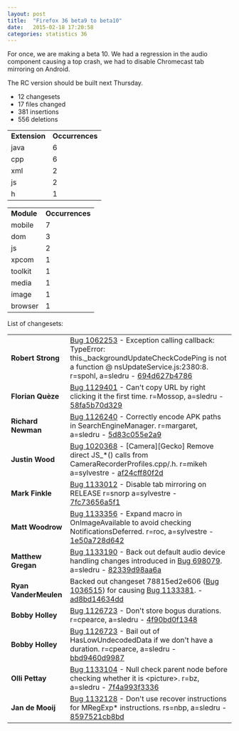 ```yaml
---
layout: post
title:  "Firefox 36 beta9 to beta10"
date:   2015-02-18 17:20:58
categories: statistics 36
---
```


For once, we are making a beta 10. We had a regression in the audio component causing a top crash, we had to disable Chromecast tab mirroring on Android.

The RC version should be built next Thursday.

<p>
<ul>
<li>12 changesets</li>
<li>17 files changed</li>
<li>381 insertions</li>
<li>556 deletions</li>
</ul>
</p>
<p>
<table><tr><td><strong>Extension</strong></td><td><strong>Occurrences</strong></td></tr>
<tr><td>java</td><td>6</td></tr>
<tr><td>cpp</td><td>6</td></tr>
<tr><td>xml</td><td>2</td></tr>
<tr><td>js</td><td>2</td></tr>
<tr><td>h</td><td>1</td></tr>
</table>
</p>
<p>
<table><tr><td><strong>Module</strong></td><td><strong>Occurrences</strong></td></tr>
<tr><td>mobile</td><td>7</td></tr>
<tr><td>dom</td><td>3</td></tr>
<tr><td>js</td><td>2</td></tr>
<tr><td>xpcom</td><td>1</td></tr>
<tr><td>toolkit</td><td>1</td></tr>
<tr><td>media</td><td>1</td></tr>
<tr><td>image</td><td>1</td></tr>
<tr><td>browser</td><td>1</td></tr>
</table>
</p>
<p>List of changesets:
<table>
<tr><td><strong>Robert Strong</strong></td><td><a href="https://bugzilla.mozilla.org/1062253">Bug 1062253</a> - Exception calling callback: TypeError: this._backgroundUpdateCheckCodePing is not a function @ nsUpdateService.js:2380:8. r=spohl, a=sledru - <a href="https://hg.mozilla.org/releases/mozilla-beta/rev/694d627b4786">694d627b4786</a></td></tr>
<tr><td><strong>Florian Quèze</strong></td><td><a href="https://bugzilla.mozilla.org/1129401">Bug 1129401</a> - Can't copy URL by right clicking it the first time. r=Mossop, a=sledru - <a href="https://hg.mozilla.org/releases/mozilla-beta/rev/58fa5b70d329">58fa5b70d329</a></td></tr>
<tr><td><strong>Richard Newman</strong></td><td><a href="https://bugzilla.mozilla.org/1126240">Bug 1126240</a> - Correctly encode APK paths in SearchEngineManager. r=margaret, a=sledru - <a href="https://hg.mozilla.org/releases/mozilla-beta/rev/5d83c055e2a9">5d83c055e2a9</a></td></tr>
<tr><td><strong>Justin Wood</strong></td><td><a href="https://bugzilla.mozilla.org/1020368">Bug 1020368</a> - [Camera][Gecko] Remove direct JS_*() calls from CameraRecorderProfiles.cpp/.h. r=mikeh a=sylvestre - <a href="https://hg.mozilla.org/releases/mozilla-beta/rev/af24cff80f2d">af24cff80f2d</a></td></tr>
<tr><td><strong>Mark Finkle</strong></td><td><a href="https://bugzilla.mozilla.org/1133012">Bug 1133012</a> - Disable tab mirroring on RELEASE r=snorp a=sylvestre - <a href="https://hg.mozilla.org/releases/mozilla-beta/rev/7fc73656a5f1">7fc73656a5f1</a></td></tr>
<tr><td><strong>Matt Woodrow</strong></td><td><a href="https://bugzilla.mozilla.org/1133356">Bug 1133356</a> - Expand macro in OnImageAvailable to avoid checking NotificationsDeferred. r=roc, a=sylvestre - <a href="https://hg.mozilla.org/releases/mozilla-beta/rev/1e50a728d642">1e50a728d642</a></td></tr>
<tr><td><strong>Matthew Gregan</strong></td><td><a href="https://bugzilla.mozilla.org/1133190">Bug 1133190</a> - Back out default audio device handling changes introduced in <a href="https://bugzilla.mozilla.org/698079">Bug 698079</a>.  a=sledru - <a href="https://hg.mozilla.org/releases/mozilla-beta/rev/82339d98aa6a">82339d98aa6a</a></td></tr>
<tr><td><strong>Ryan VanderMeulen</strong></td><td>Backed out changeset 78815ed2e606 (<a href="https://bugzilla.mozilla.org/1036515">Bug 1036515</a>) for causing <a href="https://bugzilla.mozilla.org/1133381">Bug 1133381</a>. - <a href="https://hg.mozilla.org/releases/mozilla-beta/rev/ad8bd14634dd">ad8bd14634dd</a></td></tr>
<tr><td><strong>Bobby Holley</strong></td><td><a href="https://bugzilla.mozilla.org/1126723">Bug 1126723</a> - Don't store bogus durations. r=cpearce, a=sledru - <a href="https://hg.mozilla.org/releases/mozilla-beta/rev/4f90bd0f1348">4f90bd0f1348</a></td></tr>
<tr><td><strong>Bobby Holley</strong></td><td><a href="https://bugzilla.mozilla.org/1126723">Bug 1126723</a> - Bail out of HasLowUndecodedData if we don't have a duration. r=cpearce, a=sledru - <a href="https://hg.mozilla.org/releases/mozilla-beta/rev/bbd9460d9987">bbd9460d9987</a></td></tr>
<tr><td><strong>Olli Pettay</strong></td><td><a href="https://bugzilla.mozilla.org/1133104">Bug 1133104</a> - Null check parent node before checking whether it is &lt;picture&gt;. r=bz, a=sledru - <a href="https://hg.mozilla.org/releases/mozilla-beta/rev/7f4a993f3336">7f4a993f3336</a></td></tr>
<tr><td><strong>Jan de Mooij</strong></td><td><a href="https://bugzilla.mozilla.org/1132128">Bug 1132128</a> - Don't use recover instructions for MRegExp* instructions. rs=nbp, a=sledru - <a href="https://hg.mozilla.org/releases/mozilla-beta/rev/8597521cb8bd">8597521cb8bd</a></td></tr>
</table>
</p>
